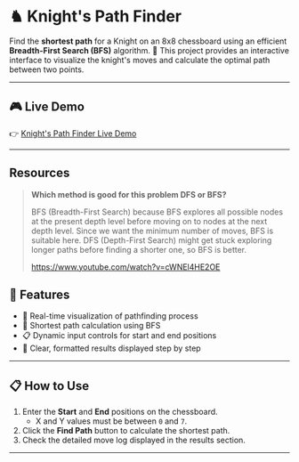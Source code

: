 # ♞ Knight's Path Finder  
Find the **shortest path** for a Knight on an 8x8 chessboard using an efficient **Breadth-First Search (BFS)** algorithm. 🧩 This project provides an interactive interface to visualize the knight's moves and calculate the optimal path between two points.

---

## 🎮 Live Demo  

👉 [Knight's Path Finder Live Demo](https://udaydocs.github.io/Knights-Travails-JS/)  

---

## Resources

> **Which method is good for this problem  DFS or  BFS?**
>
> BFS (Breadth-First Search) because BFS explores all possible nodes at the present depth level before moving on to nodes at the next depth level. Since we want the minimum number of moves, BFS is suitable here. DFS (Depth-First Search) might get stuck exploring longer paths before finding a shorter one, so BFS is better.
> 
> https://www.youtube.com/watch?v=cWNEl4HE2OE
>

## 🚀 Features  

- 🔄 Real-time visualization of pathfinding process  
- 📏 Shortest path calculation using BFS  
- 📋 Dynamic input controls for start and end positions  
- 📜 Clear, formatted results displayed step by step  

---

## 📋 How to Use  

1. Enter the **Start** and **End** positions on the chessboard.  
   - X and Y values must be between `0` and `7`.  
2. Click the **Find Path** button to calculate the shortest path.  
3. Check the detailed move log displayed in the results section.  

---
